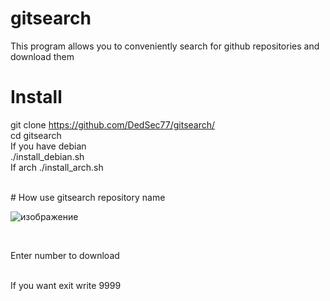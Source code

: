 # gitsearch
This program allows you to conveniently search for github repositories and download them 

# Install
git clone https://github.com/DedSec77/gitsearch/
<br/>
cd gitsearch
<br/>
If you have debian
<br/>
./install_debian.sh
<br/>
If arch
./install_arch.sh

<br/>
# How use
gitsearch repository name 

![изображение](https://user-images.githubusercontent.com/55799553/123633025-79e9cb80-d83a-11eb-8768-1c7ffd2fdb57.png)

<br/>

Enter number to download

<br/>
If you want exit write 9999
